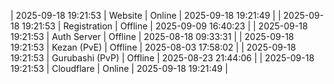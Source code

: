 | 2025-09-18 19:21:53 | Website | Online | 2025-09-18 19:21:49 |
| 2025-09-18 19:21:53 | Registration | Offline | 2025-09-09 16:40:23 |
| 2025-09-18 19:21:53 | Auth Server | Offline | 2025-08-18 09:33:31 |
| 2025-09-18 19:21:53 | Kezan (PvE) | Offline | 2025-08-03 17:58:02 |
| 2025-09-18 19:21:53 | Gurubashi (PvP) | Offline | 2025-08-23 21:44:06 |
| 2025-09-18 19:21:53 | Cloudflare | Online | 2025-09-18 19:21:49 |
